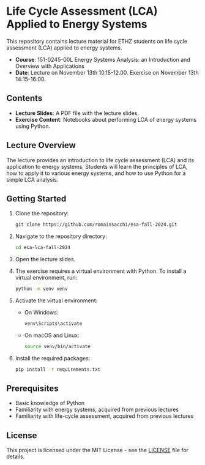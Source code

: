# Life Cycle Assessment (LCA) Applied to Energy Systems

This repository contains lecture material for ETHZ students on life cycle assessment (LCA) applied to energy systems.
- **Course**: 151-0245-00L  Energy Systems Analysis: an Introduction and Overview with Applications
- **Date**: Lecture on November 13th 10.15-12.00. Exercise on November 13th 14:15-16:00.

## Contents

- **Lecture Slides**: A PDF file with the lecture slides.
- **Exercise Content**: Notebooks about performing LCA of energy systems using Python.

## Lecture Overview

The lecture provides an introduction to life cycle assessment (LCA) and its application to energy systems. 
Students will learn the principles of LCA, how to apply it to various energy 
systems, and how to use Python for a simple LCA analysis.

## Getting Started

1. Clone the repository:
    ```sh
    git clone https://github.com/romainsacchi/esa-fall-2024.git
    ```
2. Navigate to the repository directory:
    ```sh
    cd esa-lca-fall-2024
    ```
3. Open the lecture slides.

4. The exercise requires a virtual environment with Python. To install a virtual environment, run:
    ```sh
    python -m venv venv
    ```
5. Activate the virtual environment:
    - On Windows:
        ```sh
        venv\Scripts\activate
        ```
    - On macOS and Linux:
        ```sh
        source venv/bin/activate
        ```
6. Install the required packages:
    ```sh
    pip install -r requirements.txt
    ```

## Prerequisites

- Basic knowledge of Python
- Familiarity with energy systems, acquired from previous lectures
- Familiarity with life-cycle assessment, acquired from previous lectures

## License

This project is licensed under the MIT License - see the [LICENSE](LICENSE) file for details.
